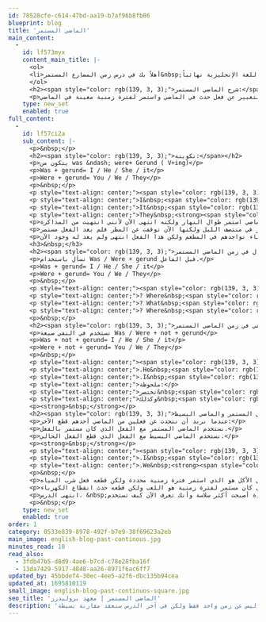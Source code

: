 ```yaml
---
id: 78528cfe-c614-47bd-aa19-b7af96b8fb86
blueprint: blog
title: 'الماضي المستمر'
main_content:
  -
    id: lf573myx
    content_main_title: |-
      <ol>
      <li>أهلاً بك في درس زمن المضارع المستمر&nbsp;في اللغة الإنجليزية، اليوم حديثنا ليس عن زمن واحد فقط ولكن في آخر الدرس سنعقد مقارنة بسيطة بين نوعين من الأزمنة ستستمتع بها كثيراً. لا تنسي عدم الربط بين قواعد اللغة العربية واللغة الإنجليزية نهائياً.</li>
      </ol>
      <h2><span style="color: rgb(139, 3, 3);">شرح الماضي المستمر:</span></h2>
      <p>يُستخدم الماضي المستمر للتعبير عن فعل حدث في الماضي واستمر لفترة زمنية معينة في الماضي.</p>
    type: new_set
    enabled: true
full_content:
  -
    id: lf57ci2a
    sub_content: |-
      <p>&nbsp;</p>
      <h2><span style="color: rgb(139, 3, 3);">تكوينه:</span></h2>
      <p>يتكون من was &ndash; were+ Gerund ( V+ing)</p>
      <p>Was + gerund= I / He / She / it</p>
      <p>Were + gerund= You / We / They</p>
      <p>&nbsp;</p>
      <p style="text-align: center;"><span style="color: rgb(139, 3, 3);">أمثلة</span></p>
      <p style="text-align: center;">I&nbsp;<span style="color: rgb(139, 3, 3);"><strong>was working</strong></span>&nbsp;all morning.</p>
      <p style="text-align: center;">It&nbsp;<span style="color: rgb(139, 3, 3);"><strong>was midnight</strong></span>&nbsp;when it was raining.</p>
      <p style="text-align: center;">They&nbsp;<strong><span style="color: rgb(139, 3, 3);">were eating</span>&nbsp;</strong>at the restaurant</p>
      <p>في المثال الأول: أنا كنت أذاكر طوال النهار، فعل المذاكرة في الماضي استمر طوال النهار ولكنه انتهى الآن لأنني انتهيت من المذاكرة.</p>
      <p>في المثال الثاني: انها كانت تمطر في منتصف الليل، فعل المطر استمر في منتصف الليل ولكنها الآن توقفت عن المطر فلم يعد الفعل مستمر.</p>
      <p>في المثال الثالث: هم كانوا يأكلون في المطعم، فعل الأكل استمر أثناء تواجدهم في المطعم ولكن هذا الفعل انتهى ولم يعد له وجود الآن.</p>
      <h3>&nbsp;</h3>
      <h2><span style="color: rgb(139, 3, 3);">السؤال في زمن الماضي المستمر:</span></h2>
      <p>نسأل باستخدام Was / Were + gerund قبل الفاعل.</p>
      <p>Was + gerund= I / He / She / it</p>
      <p>Were + gerund= You / We / They</p>
      <p>&nbsp;</p>
      <p style="text-align: center;"><span style="color: rgb(139, 3, 3);">أمثلة</span></p>
      <p style="text-align: center;">? Where&nbsp;<span style="color: rgb(139, 3, 3);"><strong>was he going</strong></span></p>
      <p style="text-align: center;">? What&nbsp;<span style="color: rgb(139, 3, 3);"><strong>was&nbsp;</strong></span>your sister&nbsp;<span style="color: rgb(139, 3, 3);"><strong>eating</strong></span></p>
      <p style="text-align: center;">? Where&nbsp;<span style="color: rgb(139, 3, 3);"><strong>were&nbsp;</strong></span>the children&nbsp;<span style="color: rgb(139, 3, 3);"><strong>playing</strong></span></p>
      <p>&nbsp;</p>
      <h2><span style="color: rgb(139, 3, 3);">النفي في زمن الماضي المستمر<strong>:</strong></span></h2>
      <p>نستخدم في النفي صيغة Was / Were + not + gerund</p>
      <p>Was + not + gerund= I / He / She / it</p>
      <p>Were + not + gerund= You / We / They</p>
      <p>&nbsp;</p>
      <p style="text-align: center;"><span style="color: rgb(139, 3, 3);">أمثلة</span></p>
      <p style="text-align: center;">.He&nbsp;<span style="color: rgb(139, 3, 3);"><strong>was not doing</strong></span>&nbsp;his homework</p>
      <p style="text-align: center;">.I&nbsp;<span style="color: rgb(139, 3, 3);"><strong>was not living</strong></span>&nbsp;there at this time</p>
      <p style="text-align: center;">ملحوظة:</p>
      <p style="text-align: center;">تختصر&nbsp;<span style="color: rgb(139, 3, 3);"><strong>Was not</strong></span>&nbsp;الى&nbsp;<span style="color: rgb(139, 3, 3);"><strong>wasn&rsquo;t</strong></span></p>
      <p style="text-align: center;">وكذلك&nbsp;<span style="color: rgb(139, 3, 3);"><strong>were not</strong>&nbsp;</span>إلى&nbsp;<span style="color: rgb(139, 3, 3);"><strong>weren&rsquo;t</strong></span></p>
      <p><strong>&nbsp;</strong></p>
      <h2><span style="color: rgb(139, 3, 3);">الماضي المستمر والماضي البسيط:</span></h2>
      <p>عندما نريد أن نتحدث عن فعلين من الماضي أحدهم قطع الآخر:</p>
      <p>نستخدم الماضي المستمر مع الفعل الذي كان مستمر بالفعل.</p>
      <p>نستخدم الماضي البسيط مع الفعل الذي قطع الفعل الحالي.</p>
      <p><strong>&nbsp;</strong></p>
      <p style="text-align: center;"><span style="color: rgb(139, 3, 3);">أمثلة</span></p>
      <p style="text-align: center;">.I&nbsp;<span style="color: rgb(139, 3, 3);"><strong>drank&nbsp;</strong></span>water when I&nbsp;<span style="color: rgb(139, 3, 3);"><strong>was eating</strong></span></p>
      <p style="text-align: center;">.We&nbsp;<strong><span style="color: rgb(139, 3, 3);">were playing</span>&nbsp;</strong>when the power&nbsp;<strong><span style="color: rgb(139, 3, 3);">went</span>&nbsp;</strong>off</p>
      <p>&nbsp;</p>
      <p>في المثال الأول: أنا شربت مياه عندما كنت أتناول الطعام، فعل الأكل هو الذي استمر فترة زمنية محددة ولكن قطعه فعل شرب المياه.</p>
      <p>في المثال الثاني: هم كانوا يلعبوا عندما انقطعت الكهرباء، بذلك الحدث الذي كان مستمر لفترة زمنية هو اللعب ولكن قطعه حدث انقطاع الكهرباء.</p>
      <p>انتهى الدرس، &nbsp;نتمنى أن تكون القاعدة أصبحت أكثر سلاسة وأنك تعرف الآن كيف تستخدم&nbsp; ي هذا الزمن سواء منفرداً أو عندما يقطعه حدث آخر. انتظر المزيد من الدروس عن شرح الأزمنة.</p>
      <p>&nbsp;</p>
    type: new_set
    enabled: true
order: 1
category: 0533e839-8978-492f-b7e9-38f69623a2eb
main_image: english-blog-past-continous.jpg
minutes_read: 10
read_also:
  - 3fdb47b5-d8d9-4ae6-b7cd-c78e28fba16f
  - 13da7429-5917-4848-aa26-8971f6ac6ff7
updated_by: 45bbdef4-30ec-4ee5-a2f6-dbc135b94cea
updated_at: 1695810119
small_image: english-blog-past-continuos-square.jpg
seo_title: 'الماضي المستمر | معهد بروليدرز'
description: 'الماضي المستمر أهلاً بك في درس زمن الماضي المستمر في اللغة الإنجليزية، اليوم حديثنا ليس عن زمن واحد فقط ولكن في آخر الدرس سنعقد مقارنة بسيطة'
---
```

